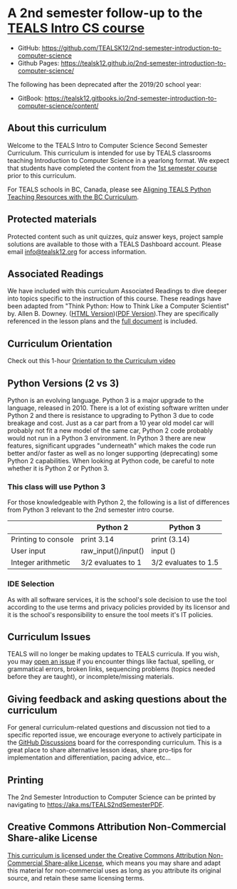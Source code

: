 # A 2nd semester follow-up to the [TEALS Intro CS course](https://tealsk12.github.io/introduction-to-computer-science/)

* GitHub: https://github.com/TEALSK12/2nd-semester-introduction-to-computer-science
* Github Pages: https://tealsk12.github.io/2nd-semester-introduction-to-computer-science/

The following has been deprecated after the 2019/20 school year:
* GitBook: https://tealsk12.gitbooks.io/2nd-semester-introduction-to-computer-science/content/

## About this curriculum

Welcome to the TEALS Intro to Computer Science Second Semester Curriculum. This curriculum is intended for use by TEALS classrooms teaching Introduction to Computer Science in a yearlong format. We expect that students have completed the content from the [1st semester course](https://tealsk12.github.io/introduction-to-computer-science/) prior to this curriculum.

For TEALS schools in BC, Canada, please see [Aligning TEALS Python Teaching Resources with the BC Curriculum](CA_README.md).

## Protected materials

Protected content such as unit quizzes, quiz answer keys, project sample solutions are available to those with a TEALS Dashboard account. Please email info@tealsk12.org for access information.

## Associated Readings

We have included with this curriculum Associated Readings to dive deeper into topics specific to the instruction of this course. These readings have been adapted from "Think Python: How to Think Like a Computer Scientist" by. Allen B. Downey. ([HTML Version](http://greenteapress.com/thinkpython/html/index.html))([PDF Version](http://www.greenteapress.com/thinkpython/thinkpython.pdf)).They are specifically referenced in the lesson plans and the [full document](readings.md) is included.

## Curriculum Orientation

Check out this 1-hour [Orientation to the Curriculum video](https://www.youtube.com/watch?v=UHgA_7x6-Qo)

## Python Versions (2 vs 3)

Python is an evolving language. Python 3 is a major upgrade to the language, released in 2010. There is a lot of existing software written under Python 2 and there is resistance to upgrading to Python 3 due to code breakage and cost. Just as a car part from a 10 year old model car will probably not fit a new model of the same car, Python 2 code probably would not run in a Python 3 environment. In Python 3 there are new features, significant upgrades "underneath" which makes the code run better and/or faster as well as no longer supporting (deprecating) some Python 2 capabilities. When looking at Python code, be careful to note whether it is Python 2 or Python 3.

### This class will use Python 3

For those knowledgeable with Python 2, the following is a list of differences from Python 3 relevant to the 2nd semester intro course.

| | Python 2 | Python 3 |
| ------ | ---------- | --- |
| Printing to console | print 3.14 | print (3.14) |
| User input | raw_input()/input() | input () |
| Integer arithmetic | 3/2 evaluates to 1 | 3/2 evaluates to 1.5 |

### IDE Selection

As with all software services, it is the school's sole decision to use the tool according to the use terms and privacy policies provided by its licensor and it is the school's responsibility to ensure the tool meets it's IT policies.

## Curriculum Issues

TEALS will no longer be making updates to TEALS curricula. If you wish, you may <a href="https://docs.github.com/en/issues/tracking-your-work-with-issues/creating-an-issue">open an issue</a> if you encounter things like factual, spelling, or grammatical errors, broken links, sequencing problems (topics needed before they are taught), or incomplete/missing materials.

## Giving feedback and asking questions about the curriculum

For general curriculum-related questions and discussion not tied to a specific reported issue, we encourage everyone to actively participate in the <a href="https://docs.github.com/en/discussions/collaborating-with-your-community-using-discussions">GitHub Discussions</a> board for the corresponding curriculum.  This is a great place to share alternative lesson ideas, share pro-tips for implementation and differentiation, pacing advice, etc...

## Printing

The 2nd Semester Introduction to Computer Science can be printed by navigating to https://aka.ms/TEALS2ndSemesterPDF.

## Creative Commons Attribution Non-Commercial Share-alike License

[This curriculum is licensed under the Creative Commons Attribution Non-Commercial Share-alike License](http://creativecommons.org/licenses/by-nc-sa/4.0/), which means you may share and adapt this material for non-commercial uses as long as you attribute its original source, and retain these same licensing terms.
